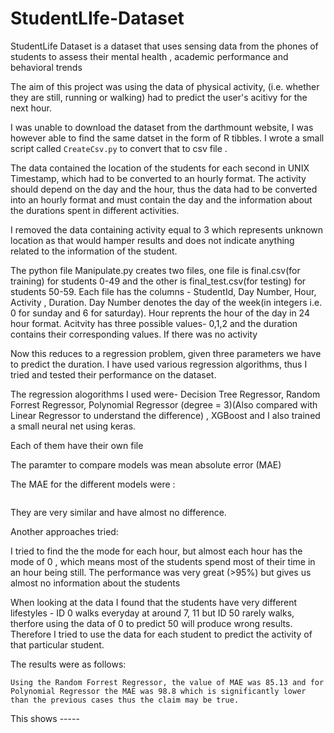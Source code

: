 # StudentLIfe-Dataset

StudentLife Dataset is a dataset that uses sensing data from the phones of students to assess their mental health , academic performance and behavioral trends

The aim of this project was using the data of physical activity, (i.e. whether they are still, running or walking) had to predict the user's acitivy for the next hour. 

I was unable to download the dataset from the darthmount website, I was however able to find the same datset in the form of R tibbles. I wrote a small script called `CreateCsv.py` to convert that to csv file .

The data contained the location of the students for each second in UNIX Timestamp, which had to be converted to an hourly format. The activity should depend on the day and the hour, thus the data had to be converted into an hourly format and must contain the day and the information about the durations spent in different activities.

I removed the data containing activity equal to 3 which represents unknown location as that would hamper results and does not indicate anything related to the information of the student.

The python file Manipulate.py creates two files, one file is final.csv(for training) for students 0-49 and the other is final_test.csv(for testing) for students 50-59. Each file has the columns - StudentId, Day Number, Hour, Activity , Duration. Day Number denotes the day of the week(in integers i.e. 0 for sunday and 6 for saturday). Hour reprents the hour of the day in 24 hour format. Acitvity has three possible values- 0,1,2 and the duration contains their corresponding values. If there was no activity 

Now this reduces to a regression problem, given three parameters we have to predict the duration. I have used various regression algorithms, thus I tried and tested their performance on the dataset.

The regression alogorithms I used were- Decision Tree Regressor, Random Forrest Regressor, Polynomial Regressor (degree = 3)(Also compared with Linear Regressor to understand the difference) , XGBoost and I also trained a small neural net using keras.

Each of them have their own file

The paramter to compare models was mean absolute error (MAE)

The MAE for the different models were :
`````
`````
They are very similar and have almost no difference.

Another approaches tried:

I tried to find the the mode for each hour, but almost each hour has the mode of 0 , which means most of the students spend most of their time in an hour being still. The performance was very great (>95%) but gives us almost no information about the students

When looking at the data I found that the students have very different lifestyles - ID 0 walks everyday at around 7, 11 but ID 50 rarely walks, therfore using the data of 0 to predict 50 will produce wrong results. Therefore I tried to use the data for each student to predict the activity of that particular student.

The results were as follows:
```
Using the Random Forrest Regressor, the value of MAE was 85.13 and for Polynomial Regressor the MAE was 98.8 which is significantly lower than the previous cases thus the claim may be true.
```
This shows -----
